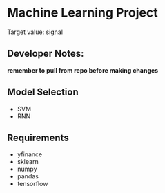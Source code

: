 # Machine Learning Project
Target value: signal

## Developer Notes:
__remember to pull from repo before making changes__

## Model Selection
- SVM
- RNN

## Requirements
- yfinance
- sklearn
- numpy
- pandas
- tensorflow
